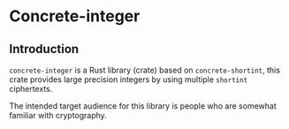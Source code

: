 # Concrete-integer

## Introduction

`concrete-integer` is a Rust library (crate) based on `concrete-shortint`, this crate provides
large precision integers by using multiple `shortint` ciphertexts.

The intended target audience for this library is people who are somewhat familiar with cryptography.
